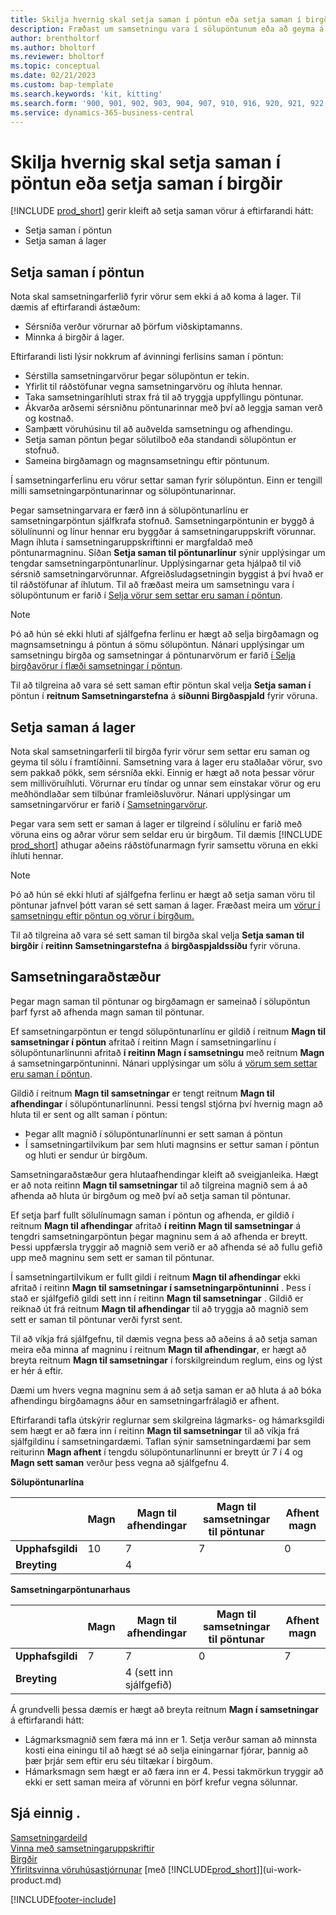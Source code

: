 ```yaml
---
title: Skilja hvernig skal setja saman í pöntun eða setja saman í birgðir
description: Fræðast um samsetningu vara í sölupöntunum eða að geyma á lager fyrir seinni hluta sölu.
author: brentholtorf
ms.author: bholtorf
ms.reviewer: bholtorf
ms.topic: conceptual
ms.date: 02/21/2023
ms.custom: bap-template
ms.search.keywords: 'kit, kitting'
ms.search.form: '900, 901, 902, 903, 904, 907, 910, 916, 920, 921, 922, 923, 940, 941, 942, 930, 931, 932, 914, 915, 905'
ms.service: dynamics-365-business-central
---
```

# <a name="understanding-assemble-to-order-and-assemble-to-stock"></a>Skilja hvernig skal setja saman í pöntun eða setja saman í birgðir

[!INCLUDE [prod_short](includes/prod_short.md)] gerir kleift að setja saman vörur á eftirfarandi hátt:

* Setja saman í pöntun  
* Setja saman á lager  

## <a name="assemble-to-order"></a>Setja saman í pöntun

Nota skal samsetningarferlið fyrir vörur sem ekki á að koma á lager. Til dæmis af eftirfarandi ástæðum:

* Sérsníða verður vörurnar að þörfum viðskiptamanns.
* Minnka á birgðir á lager.

Eftirfarandi listi lýsir nokkrum af ávinningi ferlisins saman í pöntun:  

* Sérstilla samsetningarvörur þegar sölupöntun er tekin.  
* Yfirlit til ráðstöfunar vegna samsetningarvöru og íhluta hennar.  
* Taka samsetningaríhluti strax frá til að tryggja uppfyllingu pöntunar.  
* Ákvarða arðsemi sérsniðnu pöntunarinnar með því að leggja saman verð og kostnað.  
* Samþætt vöruhúsinu til að auðvelda samsetningu og afhendingu.  
* Setja saman pöntun þegar sölutilboð eða standandi sölupöntun er stofnuð.  
* Sameina birgðamagn og magnsamsetningu eftir pöntunum.  

Í samsetningarferlinu eru vörur settar saman fyrir sölupöntun. Einn er tengill milli samsetningarpöntunarinnar og sölupöntunarinnar.  

Þegar samsetningarvara er færð inn á sölupöntunarlínu er samsetningarpöntun sjálfkrafa stofnuð. Samsetningarpöntunin er byggð á sölulínunni og línur hennar eru byggðar á samsetningaruppskrift vörunnar. Magn íhluta í samsetningaruppskriftinni er margfaldað með pöntunarmagninu. Síðan **Setja saman til pöntunarlínur** sýnir upplýsingar um tengdar samsetningarpöntunarlínur. Upplýsingarnar geta hjálpað til við sérsnið samsetningarvörunnar. Afgreiðsludagsetningin byggist á því hvað er til ráðstöfunar af íhlutum. Til að fræðast meira um samsetningu vara í sölupöntunum er farið í [Selja vörur sem settar eru saman í pöntun](assembly-how-to-sell-items-assembled-to-order.md).  

> [!NOTE]  
> Þó að hún sé ekki hluti af sjálfgefna ferlinu er hægt að selja birgðamagn og magnsamsetningu á pöntun á sömu sölupöntun. Nánari upplýsingar um samsetningu birgða og samsetningar á pöntunarvörum er farið [í Selja birgðavörur í flæði samsetningar í pöntun](assembly-how-to-sell-inventory-items-in-assemble-to-order-flows.md).  

Til að tilgreina að vara sé sett saman eftir pöntun skal velja **Setja saman í**  pöntun í **reitnum Samsetningarstefna** á **síðunni Birgðaspjald** fyrir vöruna.  

## <a name="assemble-to-stock"></a>Setja saman á lager

Nota skal samsetningarferli til birgða fyrir vörur sem settar eru saman og geyma til sölu í framtíðinni. Samsetning vara á lager eru staðlaðar vörur, svo sem pakkað pökk, sem sérsníða ekki. Einnig er hægt að nota þessar vörur sem millivöruíhluti. Vörurnar eru tíndar og unnar sem einstakar vörur og eru meðhöndlaðar sem tilbúnar framleiðsluvörur. Nánari upplýsingar um samsetningarvörur er farið í [Samsetningarvörur](assembly-how-to-assemble-items.md).  

Þegar vara sem sett er saman á lager er tilgreind í sölulínu er farið með vöruna eins og aðrar vörur sem seldar eru úr birgðum. Til dæmis [!INCLUDE [prod_short](includes/prod_short.md)]  athugar aðeins ráðstöfunarmagn fyrir samsettu vöruna en ekki íhluti hennar.  

> [!NOTE]  
> Þó að hún sé ekki hluti af sjálfgefna ferlinu er hægt að setja saman vöru til pöntunar jafnvel þótt varan sé sett saman á lager. Fræðast meira um [vörur í samsetningu eftir pöntun og vörur í birgðum.](assembly-how-to-sell-assemble-to-order-items-and-inventory-items-together.md)  

Til að tilgreina að vara sé sett saman til birgða skal velja **Setja saman til birgðir**  í **reitinn Samsetningarstefna** á **birgðaspjaldssíðu** fyrir vöruna.  

## <a name="combination-scenarios"></a>Samsetningaraðstæður

Þegar magn saman til pöntunar og birgðamagn er sameinað í sölupöntun þarf fyrst að afhenda magn saman til pöntunar.  

Ef samsetningarpöntun er tengd sölupöntunarlínu er gildið í reitnum **Magn til samsetningar í pöntun** afritað í reitinn Magn í samsetningarlínu í sölupöntunarlínunni afritað **í reitinn Magn í samsetningu** með reitnum **Magn** á samsetningarpöntuninni. Nánari upplýsingar um sölu á [vörum sem settar eru saman í pöntun](assembly-how-to-sell-items-assembled-to-order.md).  

Gildið í reitnum **Magn til samsetningar** er tengt reitnum **Magn til afhendingar** í sölupöntunarlínunni. Þessi tengsl stjórna því hvernig magn að hluta til er sent og allt saman í pöntun:

* Þegar allt magnið í sölupöntunarlínunni er sett saman á pöntun
* Í samsetningartilvikum þar sem hluti magnsins er settur saman í pöntun og hluti er sendur úr birgðum.

Samsetningaraðstæður gera hlutaafhendingar kleift að sveigjanleika. Hægt er að nota reitinn **Magn til samsetningar** til að tilgreina magnið sem á að afhenda að hluta úr birgðum og með því að setja saman til pöntunar.  

Ef setja þarf fullt sölulínumagn saman í pöntun og afhenda, er gildið í reitnum **Magn til afhendingar** afritað **í reitinn Magn til samsetningar** á tengdri samsetningarpöntun þegar magninu sem á að afhenda er breytt. Þessi uppfærsla tryggir að magnið sem verið er að afhenda sé að fullu gefið upp með magninu sem sett er saman til pöntunar.  

Í samsetningartilvikum er fullt gildi í reitnum **Magn til afhendingar** ekki afritað í reitinn **Magn til samsetningar í samsetningarpöntuninni** . Þess í stað er sjálfgefið gildi sett inn í reitinn **Magn til samsetningar** . Gildið er reiknað út frá reitnum **Magn til afhendingar** til að tryggja að magnið sem sett er saman til pöntunar verði fyrst sent.

Til að víkja frá sjálfgefnu, til dæmis vegna þess að aðeins á að setja saman meira eða minna af magninu í reitnum **Magn til afhendingar**, er hægt að breyta reitnum **Magn til samsetningar** í forskilgreindum reglum, eins og lýst er hér á eftir.  

Dæmi um hvers vegna magninu sem á að setja saman er að hluta á að bóka afhendingu birgðamagns áður en samsetningarfrálagið er afhent.  

Eftirfarandi tafla útskýrir reglurnar sem skilgreina lágmarks- og hámarksgildi sem hægt er að færa inn í reitinn **Magn til samsetningar** til að víkja frá sjálfgildinu í samsetningardæmi. Taflan sýnir samsetningardæmi þar sem reiturinn **Magn afhent** í tengdu sölupöntunarlínunni er breytt úr 7 í 4 og **Magn sett saman** verður þess vegna að sjálfgefnu 4.  

**Sölupöntunarlína**

|                | **Magn** | **Magn til afhendingar** | **Magn til samsetningar til pöntunar** | **Afhent magn** |
|----------------|--------------|------------------|-------------------------------|----------------------|
|**Upphafsgildi**| 10          | 7                | 7                             | 0                    |
|**Breyting**      |              | 4                |                               |                      |

**Samsetningarpöntunarhaus**

|                | **Magn** | **Magn til afhendingar** | **Magn til samsetningar til pöntunar** | **Afhent magn** |
|----------------|--------------|------------------|-------------------------------|----------------------|
|**Upphafsgildi**| 7           | 7                | 0                             | 7                    |
|**Breyting**      |              | 4 (sett inn sjálfgefið)|                         |                      |

Á grundvelli þessa dæmis er hægt að breyta reitnum **Magn í samsetningar** á eftirfarandi hátt:  

* Lágmarksmagnið sem færa má inn er 1. Setja verður saman að minnsta kosti eina einingu til að hægt sé að selja einingarnar fjórar, þannig að þær þrjár sem eftir eru séu tiltækar í birgðum.  
* Hámarksmagn sem hægt er að færa inn er 4. Þessi takmörkun tryggir að ekki er sett saman meira af vörunni en þörf krefur vegna sölunnar.  

## <a name="see-also"></a>Sjá einnig .

[Samsetningardeild](assembly-assemble-items.md)  
[Vinna með samsetningaruppskriftir](assembly-how-work-assembly-boms.md)  
[Birgðir](inventory-manage-inventory.md)  
[Yfirlitsvinna vöruhúsastjórnunar](design-details-warehouse-management.md)
[með [!INCLUDE[prod_short](includes/prod_short.md)]](ui-work-product.md)

[!INCLUDE[footer-include](includes/footer-banner.md)]
